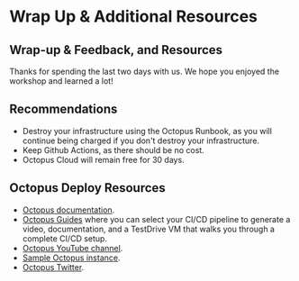 #  Wrap Up & Additional Resources

## Wrap-up & Feedback, and Resources

Thanks for spending the last two days with us. We hope you enjoyed the workshop and learned a lot!

## Recommendations

* Destroy your infrastructure using the Octopus Runbook, as you will continue being charged if you don't destroy your infrastructure.
* Keep Github Actions, as there should be no cost.
* Octopus Cloud will remain free for 30 days.


## Octopus Deploy Resources

* [Octopus documentation](http://octopus.com/docs/).
* [Octopus Guides](https://octopus.com/docs/guides) where you can select your CI/CD pipeline to generate a video, documentation, and a TestDrive VM that walks you through a complete CI/CD setup.
* [Octopus YouTube channel](http://octopus.com/videos).
* [Sample Octopus instance](http://samples.octopus.app/).
* [Octopus Twitter](https://twitter.com/OctopusDeploy).





